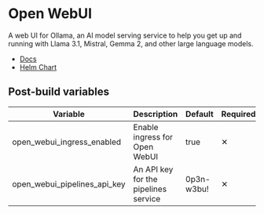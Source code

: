 # Open WebUI

A web UI for Ollama, an AI model serving service to help you get up and running with Llama 3.1, Mistral, Gemma 2, and other large language models.

- [Docs](https://docs.openwebui.com)
- [Helm Chart](https://github.com/open-webui/helm-charts)

## Post-build variables

| Variable                     | Description                          | Default    | Required |
| ---------------------------- | ------------------------------------ | ---------- | -------- |
| open_webui_ingress_enabled   | Enable ingress for Open WebUI        | true       | ✕        |
| open_webui_pipelines_api_key | An API key for the pipelines service | 0p3n-w3bu! | ✕        |
